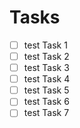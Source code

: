 # Tasks

- [ ] test Task 1
- [ ] test Task 2
- [ ] test Task 3
- [ ] test Task 4
- [ ] test Task 5
- [ ] test Task 6
- [ ] test Task 7